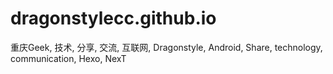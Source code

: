 # dragonstylecc.github.io
重庆Geek, 技术, 分享, 交流, 互联网, Dragonstyle, Android, Share, technology, communication, Hexo, NexT
